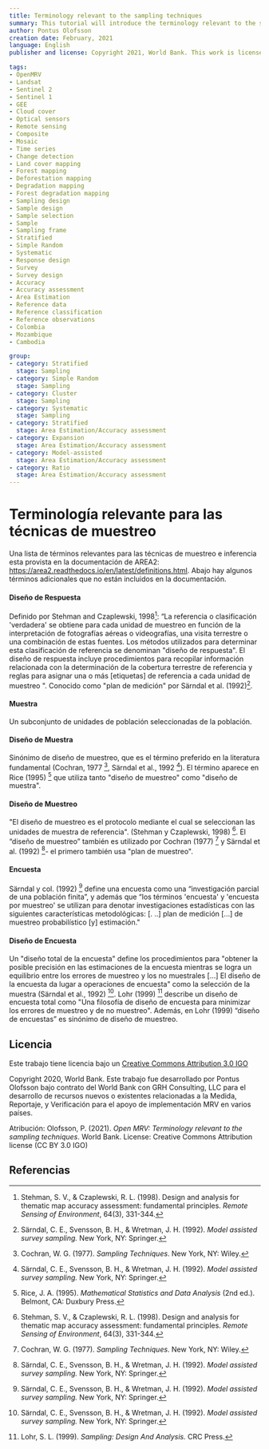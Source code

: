 ```yaml
---
title: Terminology relevant to the sampling techniques
summary: This tutorial will introduce the terminology relevant to the sampling techniques for estimation of area and map accuracy. More information on terminology can be found in the AREA2 documentation - https://area2.readthedocs.io/en/latest/definitions.html
author: Pontus Olofsson
creation date: February, 2021
language: English
publisher and license: Copyright 2021, World Bank. This work is licensed under a Creative Commons Attribution 3.0 IGO

tags:
- OpenMRV
- Landsat
- Sentinel 2
- Sentinel 1
- GEE
- Cloud cover
- Optical sensors
- Remote sensing
- Composite
- Mosaic
- Time series
- Change detection
- Land cover mapping
- Forest mapping
- Deforestation mapping
- Degradation mapping
- Forest degradation mapping
- Sampling design
- Sample design
- Sample selection
- Sample
- Sampling frame
- Stratified
- Simple Random
- Systematic
- Response design
- Survey
- Survey design
- Accuracy
- Accuracy assessment
- Area Estimation
- Reference data
- Reference classification
- Reference observations
- Colombia
- Mozambique
- Cambodia

group:
- category: Stratified
  stage: Sampling
- category: Simple Random
  stage: Sampling
- category: Cluster
  stage: Sampling
- category: Systematic
  stage: Sampling
- category: Stratified
  stage: Area Estimation/Accuracy assessment
- category: Expansion
  stage: Area Estimation/Accuracy assessment
- category: Model-assisted
  stage: Area Estimation/Accuracy assessment
- category: Ratio
  stage: Area Estimation/Accuracy assessment
---
```


# Terminología relevante para las técnicas de muestreo 

Una lista de términos relevantes para las técnicas de muestreo e inferencia esta provista en la documentación de AREA2: https://area2.readthedocs.io/en/latest/definitions.html. Abajo hay algunos términos adicionales que no están incluidos en la documentación. 

#### Diseño de Respuesta
Definido por Stehman and Czaplewski, 1998[^fn1]: “La referencia o clasificación 'verdadera' se obtiene para cada unidad de muestreo en función de la interpretación de fotografías aéreas o videografías, una visita terrestre o una combinación de estas fuentes. Los métodos utilizados para determinar esta clasificación de referencia se denominan "diseño de respuesta". El diseño de respuesta incluye procedimientos para recopilar información relacionada con la determinación de la cobertura terrestre de referencia y reglas para asignar una o más [etiquetas] de referencia a cada unidad de muestreo ". Conocido como "plan de medición" por Särndal et al. (1992)[^fn2].

#### Muestra
Un subconjunto de unidades de población seleccionadas de la población.

#### Diseño de Muestra 
Sinónimo de diseño de muestreo, que es el término preferido en la literatura fundamental (Cochran, 1977 [^ fn3], Särndal et al., 1992 [^ fn2]). El término aparece en Rice (1995) [^ fn4] que utiliza tanto "diseño de muestreo" como "diseño de muestra".

#### Diseño de Muestreo
"El diseño de muestreo es el protocolo mediante el cual se seleccionan las unidades de muestra de referencia". (Stehman y Czaplewski, 1998) [^ fn1]. El “diseño de muestreo” también es utilizado por Cochran (1977) [^ fn3] y Särndal et al. (1992) [^ fn2]- el primero también usa "plan de muestreo".

#### Encuesta
Särndal y col. (1992) [^ fn2] define una encuesta como una “investigación parcial de una población finita”, y además que “los términos 'encuesta' y 'encuesta por muestreo' se utilizan para denotar investigaciones estadísticas con las siguientes características metodológicas: [. ..] plan de medición [...] de muestreo probabilístico [y] estimación."


#### Diseño de Encuesta
Un "diseño total de la encuesta" define los procedimientos para "obtener la posible precisión en las estimaciones de la encuesta mientras se logra un equilibrio entre los errores de muestreo y los no muestrales [...] El diseño de la encuesta da lugar a operaciones de encuesta" como la selección de la muestra (Särndal et al., 1992) [^ fn2]. Lohr (1999) [^ fn5] describe un diseño de encuesta total como "Una filosofía de diseño de encuesta para minimizar los errores de muestreo y de no muestreo". Además, en Lohr (1999) “diseño de encuestas” es sinónimo de diseño de muestreo.


## Licencia
Este trabajo tiene licencia bajo un [Creative Commons Attribution 3.0 IGO](https://creativecommons.org/licenses/by/3.0/igo/) 

Copyright 2020, World Bank. Este trabajo fue desarrollado por Pontus Olofsson bajo contrato del World Bank con GRH Consulting, LLC para el desarrollo de recursos nuevos o existentes relacionadas a la Medida, Reportaje, y Verificación para el apoyo de implementación MRV en varios países. 

Atribución: Olofsson, P. (2021). *Open MRV: Terminology relevant to the sampling techniques*. World Bank. License: Creative Commons Attribution license (CC BY 3.0 IGO)

## Referencias
[^fn1]: Stehman, S. V., & Czaplewski, R. L. (1998). Design and analysis for thematic map accuracy assessment: fundamental principles. *Remote Sensing of Environment*, 64(3), 331-344.

[^fn2]: Särndal, C. E., Svensson, B. H., & Wretman, J. H. (1992). *Model assisted survey sampling.* New York, NY: Springer.

[^fn3]: Cochran, W. G. (1977). *Sampling Techniques*. New York, NY: Wiley.

[^fn4]: Rice, J. A. (1995). *Mathematical Statistics and Data Analysis* (2nd ed.). Belmont, CA: Duxbury Press.

[^fn5]: Lohr, S. L. (1999). *Sampling: Design And Analysis.* CRC Press.





